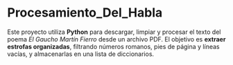 # Procesamiento_Del_Habla
Este proyecto utiliza **Python** para descargar, limpiar y procesar el texto del poema *El Gaucho Martín Fierro* desde un archivo PDF.   El objetivo es **extraer estrofas organizadas**, filtrando números romanos, pies de página y líneas vacías, y almacenarlas en una lista de diccionarios.
